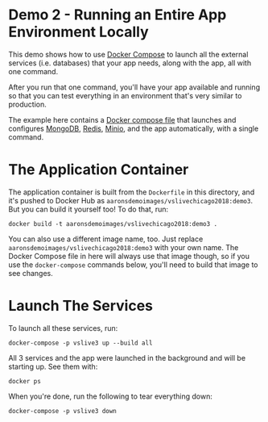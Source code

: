 # Demo 2 - Running an Entire App Environment Locally

This demo shows how to use [Docker Compose](https://docs.docker.com/compose/)
to launch all the external services (i.e. databases) that your app needs, 
along with the app, all with one command.

After you run that one command, you'll have your app available and running 
so that you can test everything in an environment that's very similar to 
production.

The example here contains a 
[Docker compose file](https://docs.docker.com/compose/compose-file/) that 
launches and configures [MongoDB](https://www.mongodb.com/), 
[Redis](https://redis.io/), [Minio](https://minio.io/), and the app
automatically, with a single command.

# The Application Container

The application container is built from the `Dockerfile` in this directory, and
it's pushed to Docker Hub as `aaronsdemoimages/vslivechicago2018:demo3`. But you
can build it yourself too! To do that, run:

```console
docker build -t aaronsdemoimages/vslivechicago2018:demo3 .
```

You can also use a different image name, too. Just replace 
`aaronsdemoimages/vslivechicago2018:demo3` with your own name. The 
Docker Compose file in here will always use that image though, so if you use the 
`docker-compose` commands below, you'll need to build that image to see changes.

# Launch The Services

To launch all these services, run:

```console
docker-compose -p vslive3 up --build all
```

All 3 services and the app were launched in the background and will be 
starting up. See them with:

```console
docker ps
```

When you're done, run the following to tear everything down:

```console
docker-compose -p vslive3 down
```
